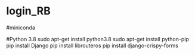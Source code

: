 # login_RB

#miniconda

#Python 3.8
sudo apt-get install python3.8
sudo apt-get install python-pip
pip install Django
pip install librouteros
pip install django-crispy-forms
